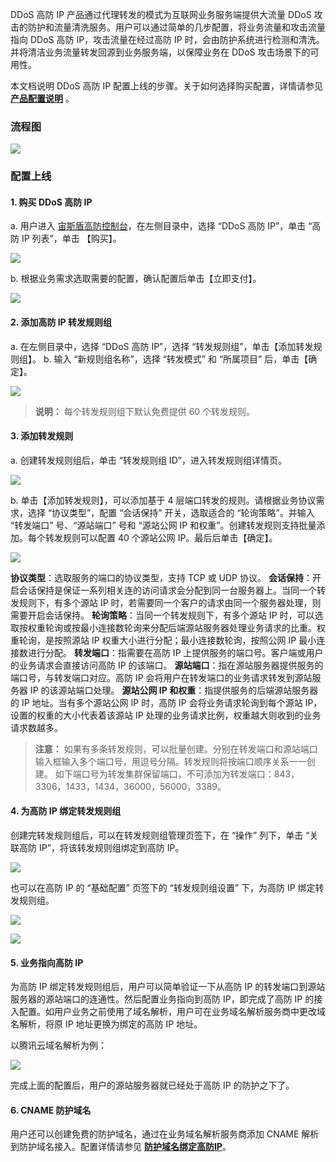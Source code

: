  DDoS 高防 IP 产品通过代理转发的模式为互联网业务服务端提供大流量 DDoS 攻击的防护和流量清洗服务。用户可以通过简单的几步配置，将业务流量和攻击流量指向 DDoS 高防 IP，攻击流量在经过高防 IP 时，会由防护系统进行检测和清洗。并将清洁业务流量转发回源到业务服务端，以保障业务在 DDoS 攻击场景下的可用性。
 
本文档说明 DDoS 高防 IP 配置上线的步骤。关于如何选择购买配置，详情请参见 [**产品配置说明**](https://cloud.tencent.com/document/product/685/18798) 。

### 流程图
![](https://main.qcloudimg.com/raw/17126d26257f2cb60d1ef40257ad2bd3.png)

### 配置上线
#### 1. 购买 DDoS 高防 IP
a. 用户进入 [宙斯盾高防控制台](https://console.cloud.tencent.com/gamesec)，在左侧目录中，选择 “DDoS 高防 IP”，单击 “高防 IP 列表”，单击 【购买】。

![](https://main.qcloudimg.com/raw/d493590ec32a7912adab2256edeb1fbc.png)

b. 根据业务需求选取需要的配置，确认配置后单击【立即支付】。

![](https://i.imgur.com/11lF1ZC.png)

#### 2. 添加高防 IP 转发规则组
a. 在左侧目录中，选择 “DDoS 高防 IP”，选择 “转发规则组”，单击【添加转发规则组】。
b. 输入 “新规则组名称”，选择 “转发模式” 和 “所属项目” 后，单击【确定】。

![](https://main.qcloudimg.com/raw/a7d6fed5e864c5922534b4433c138fe3.png)

>**说明：**
>每个转发规则组下默认免费提供 60 个转发规则。

#### 3. 添加转发规则
a. 创建转发规则组后，单击 “转发规则组 ID”，进入转发规则组详情页。

![](https://main.qcloudimg.com/raw/6fce19de8bcd05382f20c5f4fb98516f.png)

b. 单击【添加转发规则】，可以添加基于 4 层端口转发的规则。请根据业务协议需求，选择 “协议类型”，配置 “会话保持” 开关，选取适合的 “轮询策略”。并输入 “转发端口” 号、“源站端口” 号和 “源站公网 IP 和权重”。创建转发规则支持批量添加。每个转发规则可以配置 40 个源站公网 IP。最后后单击【确定】。

![](https://main.qcloudimg.com/raw/7b40fa357f1bf439616b324d66ea4846.png)

 **协议类型**：选取服务的端口的协议类型，支持 TCP 或 UDP 协议。
 **会话保持**：开启会话保持是保证一系列相关连的访问请求会分配到同一台服务器上。当同一个转发规则下，有多个源站 IP 时，若需要同一个客户的请求由同一个服务器处理，则需要开启会话保持。
 **轮询策略**：当同一个转发规则下，有多个源站 IP 时，可以选取按权重轮询或按最小连接数轮询来分配后端源站服务器处理业务请求的比重。权重轮询，是按照源站 IP 权重大小进行分配；最小连接数轮询，按照公网 IP 最小连接数进行分配。
  **转发端口**：指需要在高防 IP 上提供服务的端口号。客户端或用户的业务请求会直接访问高防 IP 的该端口。
  **源站端口**：指在源站服务器提供服务的端口号，与转发端口对应。高防 IP 会将用户在转发端口的业务请求转发到源站服务器 IP 的该源站端口处理。
 **源站公网 IP 和权重**：指提供服务的后端源站服务器的 IP 地址。当有多个源站公网 IP 时，高防 IP 会将业务请求轮询到每个源站 IP，设置的权重的大小代表着该源站 IP 处理的业务请求比例，权重越大则收到的业务请求数越多。
 >**注意：**
 >如果有多条转发规则，可以批量创建。分别在转发端口和源站端口输入框输入多个端口号，用逗号分隔。转发规则将按端口顺序关系一一创建。
>如下端口号为转发集群保留端口，不可添加为转发端口：843，3306，1433，1434，36000，56000，3389。

#### 4. 为高防 IP 绑定转发规则组
 创建完转发规则组后，可以在转发规则组管理页签下，在 “操作” 列下，单击 “关联高防 IP”，将该转发规则组绑定到高防 IP。
 
 ![](https://i.imgur.com/E610PTc.png)

 也可以在高防 IP 的 “基础配置” 页签下的 “转发规则组设置” 下，为高防 IP 绑定转发规则组。
 
![](https://main.qcloudimg.com/raw/8d6614440b2c3cedd8f899322713af29.png)
 
![](https://i.imgur.com/Pta6qED.png)

#### 5. 业务指向高防 IP
 为高防 IP 绑定转发规则组后，用户可以简单验证一下从高防 IP 的转发端口到源站服务器的源站端口的连通性。然后配置业务指向到高防 IP，即完成了高防 IP 的接入配置。如用户业务之前使用了域名解析，用户可在业务域名解析服务商中更改域名解析，将原 IP 地址更换为绑定的高防 IP 地址。
 
以腾讯云域名解析为例：

![](https://main.qcloudimg.com/raw/351f9c5355dd4e41e5e5ef0cd3537a7a.png)

完成上面的配置后，用户的源站服务器就已经处于高防 IP 的防护之下了。

#### 6. CNAME 防护域名
用户还可以创建免费的防护域名，通过在业务域名解析服务商添加 CNAME 解析到防护域名接入。配置详情请参见 [**防护域名绑定高防IP**](https://cloud.tencent.com/document/product/685/18808)。







